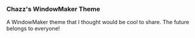 ### Chazz's WindowMaker Theme
A WindowMaker theme that I thought would be cool to share.
The future belongs to everyone!
